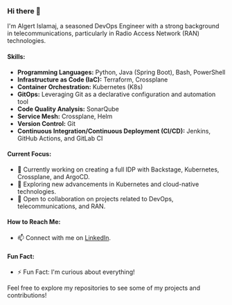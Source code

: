 ### Hi there 👋

I'm Algert Islamaj, a seasoned DevOps Engineer with a strong background in telecommunications, particularly in Radio Access Network (RAN) technologies.

#### Skills:

- **Programming Languages:** Python, Java (Spring Boot), Bash, PowerShell
- **Infrastructure as Code (IaC):** Terraform, Crossplane
- **Container Orchestration:** Kubernetes (K8s)
- **GitOps:** Leveraging Git as a declarative configuration and automation tool
- **Code Quality Analysis:** SonarQube
- **Service Mesh:** Crossplane, Helm
- **Version Control:** Git
- **Continuous Integration/Continuous Deployment (CI/CD):** Jenkins, GitHub Actions, and GitLab CI

#### Current Focus:

- 🔭 Currently working on creating a full IDP with Backstage, Kubernetes, Crossplane, and ArgoCD.
- 🌱 Exploring new advancements in Kubernetes and cloud-native technologies.
- 👯 Open to collaboration on projects related to DevOps, telecommunications, and RAN.

#### How to Reach Me:

- 📫 Connect with me on [LinkedIn](https://www.linkedin.com/in/algert-islamaj/).

#### Fun Fact:

- ⚡ Fun Fact: I'm curious about everything!

Feel free to explore my repositories to see some of my projects and contributions!

<!--
**algertislamaj/algertislamaj** is a ✨ _special_ ✨ repository because its `README.md` (this file) appears on your GitHub profile.
-->
